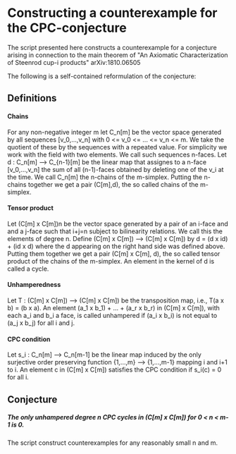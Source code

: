 # Constructing a counterexample for the CPC-conjecture 

The script presented here constructs a counterexample for a conjecture arising in connection to the main theorem of "An Axiomatic Characterization of Steenrod cup-i products" arXiv:1810.06505 

The following is a self-contained reformulation of the conjecture:

## Definitions
#### Chains
For any non-negative integer m let C_n[m] be the vector space generated by all sequences [v_0,...,v_n] with 0 <= v_0 <= ... <= v_n <= m. We take the quotient of these by the sequences with a repeated value. For simplicity we work with the field with two elements. We call such sequences n-faces. Let d : C_n[m] --> C_{n-1}[m] be the linear map that assignes to a n-face [v_0,...,v_n] the sum of all (n-1)-faces obtained by deleting one of the v_i at the time. We call C_n[m] the n-chains of the m-simplex. Putting the n-chains together we get a pair (C[m],d), the so called chains of the m-simplex.

#### Tensor product
Let (C[m] x C[m])n be the vector space generated by a pair of an i-face and and a j-face such that i+j=n subject to bilinearity relations. We call this the elements of degree n. Define (C[m] x C[m]) --> (C[m] x C[m]) by d = (d x id) + (id x d) where the d appearing on the right hand side was defined above. Putting them together we get a pair (C[m] x C[m], d), the so called tensor product of the chains of the m-simplex. An element in the kernel of d is called a cycle. 

#### Unhamperedness
Let T : (C[m] x C[m]) --> (C[m] x C[m]) be the transposition map, i.e., T(a x b) = (b x a). An element 
(a_1 x b_1) + ... + (a_r x b_r) in (C[m] x C[m]), with each a_i and b_i a face, is called unhampered if (a_i x b_i) is not equal to (a_j x b_j) for all i and j.

#### CPC condition
Let s_i : C_n[m] --> C_n[m-1] be the linear map induced by the only surjective order preserving function {1,...,m} --> {1,...,m-1} mapping i and i+1 to i. An element c in (C[m] x C[m]) satisfies the CPC condition if s_i(c) = 0 for all i. 

## Conjecture
##### The only unhampered degree n CPC cycles in (C[m] x C[m]) for 0 < n < m-1 is 0.

The script construct counterexamples for any reasonably small n and m.
